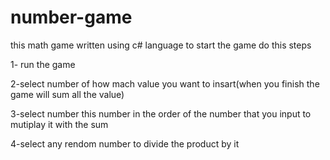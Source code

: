 # number-game

this math game written using c# language
to start the game do this steps

1- run the game

2-select number of how mach value you want to insart(when you finish the game will sum all the value)

3-select number this number in the order of the number that you input to mutiplay it with the sum

4-select any rendom number to divide the product by it
